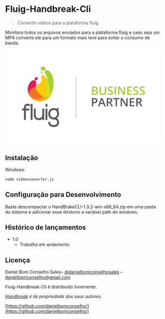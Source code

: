 # Fluig-Handbreak-Cli
> Converte videos para a plataforma fluig.

Monitora todos os arquivos enviados para a plataforma fluig e caso seja um MP4 converte ele para um formato mais leve para evitar o consumo de banda.

![](./fluig-partner.png)

## Instalação

Windows:

```sh
node videoconverter.js
```

## Configuração para Desenvolvimento

Basta descompactar o HandBrakeCLI-1.3.2-win-x86_64.zip em uma pasta do sistema e adicionar esse diretorio a variável path do windows.

## Histórico de lançamentos

* 1.0
    * Trabalho em andamento

## Licença

Daniel Bom Conselho Sales– [@danielbomconselhosales](https://www.instagram.com/bomconselhosales/) – danielbomconselho@gmail.com

Fluig-Handbreak-Cli é distribuído livremente.

_[Handbreak](https://handbrake.fr/) é de propriedade dos seus autores._


[https://github.com/danielbomconselho/](https://github.com/danielbomconselho/)
